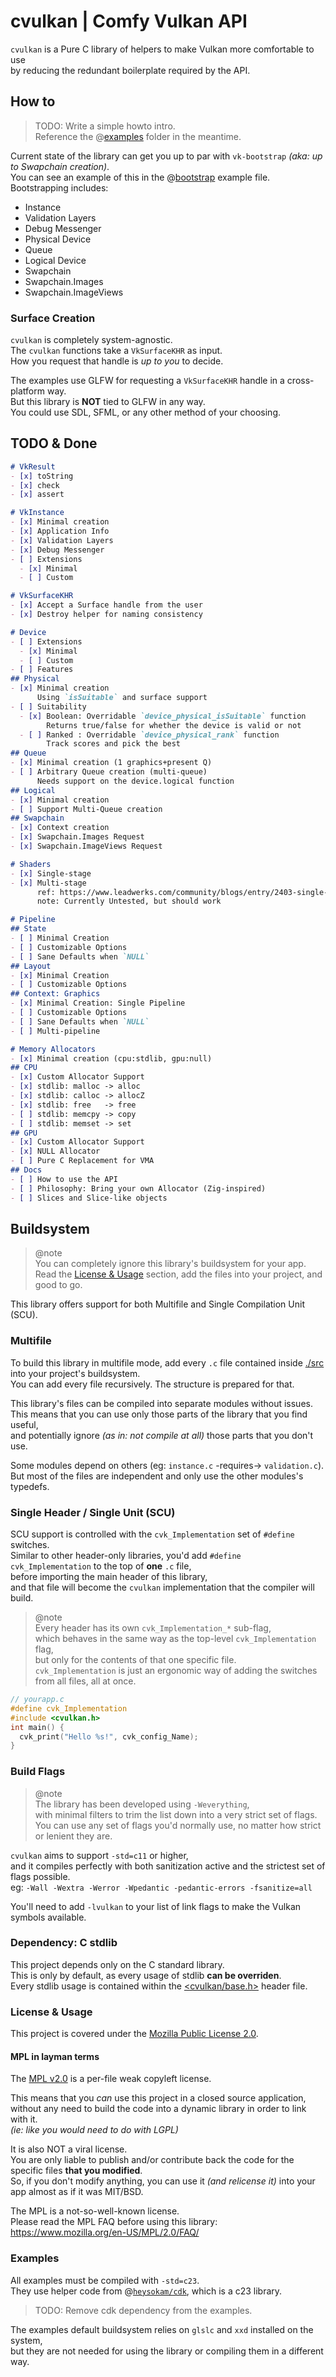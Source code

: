 # cvulkan | Comfy Vulkan API
`cvulkan` is a Pure C library of helpers to make Vulkan more comfortable to use  
by reducing the redundant boilerplate required by the API.  

## How to
> TODO: Write a simple howto intro.  
> Reference the @[examples](./examples/) folder in the meantime.  

Current state of the library can get you up to par with `vk-bootstrap` _(aka: up to Swapchain creation)_.  
You can see an example of this in the @[bootstrap](./examples/bootstrap.c) example file.  
Bootstrapping includes:  
- Instance  
- Validation Layers  
- Debug Messenger  
- Physical Device  
- Queue  
- Logical Device  
- Swapchain  
- Swapchain.Images  
- Swapchain.ImageViews  

### Surface Creation
`cvulkan` is completely system-agnostic.  
The `cvulkan` functions take a `VkSurfaceKHR` as input.  
How you request that handle is _up to you_ to decide.  

The examples use GLFW for requesting a `VkSurfaceKHR` handle in a cross-platform way.  
But this library is **NOT** tied to GLFW in any way.  
You could use SDL, SFML, or any other method of your choosing.  


## TODO & Done
```md
# VkResult
- [x] toString
- [x] check
- [x] assert
```
```md
# VkInstance
- [x] Minimal creation
- [x] Application Info
- [x] Validation Layers
- [x] Debug Messenger
- [ ] Extensions
  - [x] Minimal
  - [ ] Custom
```
```md
# VkSurfaceKHR
- [x] Accept a Surface handle from the user
- [x] Destroy helper for naming consistency
```
```md
# Device
- [ ] Extensions
  - [x] Minimal
  - [ ] Custom
- [ ] Features
## Physical
- [x] Minimal creation
      Using `isSuitable` and surface support
- [ ] Suitability
  - [x] Boolean: Overridable `device_physical_isSuitable` function
        Returns true/false for whether the device is valid or not
  - [ ] Ranked : Overridable `device_physical_rank` function
        Track scores and pick the best
## Queue
- [x] Minimal creation (1 graphics+present Q)
- [ ] Arbitrary Queue creation (multi-queue)
      Needs support on the device.logical function
## Logical
- [x] Minimal creation
- [ ] Support Multi-Queue creation
## Swapchain
- [x] Context creation
- [x] Swapchain.Images Request
- [x] Swapchain.ImageViews Request
```
```md
# Shaders
- [x] Single-stage
- [x] Multi-stage
      ref: https://www.leadwerks.com/community/blogs/entry/2403-single-file-spir-v-shaders-for-vulkan/
      note: Currently Untested, but should work
```
```md
# Pipeline
## State
- [ ] Minimal Creation
- [ ] Customizable Options
- [ ] Sane Defaults when `NULL`
## Layout
- [x] Minimal Creation
- [ ] Customizable Options
## Context: Graphics
- [x] Minimal Creation: Single Pipeline
- [ ] Customizable Options
- [ ] Sane Defaults when `NULL`
- [ ] Multi-pipeline
```
```md
# Memory Allocators
- [x] Minimal creation (cpu:stdlib, gpu:null)
## CPU
- [x] Custom Allocator Support
- [x] stdlib: malloc -> alloc
- [x] stdlib: calloc -> allocZ
- [x] stdlib: free   -> free
- [ ] stdlib: memcpy -> copy
- [ ] stdlib: memset -> set
## GPU
- [x] Custom Allocator Support
- [x] NULL Allocator
- [ ] Pure C Replacement for VMA
## Docs
- [ ] How to use the API
- [ ] Philosophy: Bring your own Allocator (Zig-inspired)
- [ ] Slices and Slice-like objects
```

## Buildsystem
> @note  
> You can completely ignore this library's buildsystem for your app.  
> Read the [License & Usage](#license--usage) section, add the files into your project, and good to go.  

This library offers support for both Multifile and Single Compilation Unit (SCU).  


### Multifile
To build this library in multifile mode,
add every `.c` file contained inside [./src](./src/) into your project's buildsystem.  
You can add every file recursively. The structure is prepared for that.  

This library's files can be compiled into separate modules without issues.  
This means that you can use only those parts of the library that you find useful,  
and potentially ignore _(as in: not compile at all)_ those parts that you don't use.  

Some modules depend on others (eg: `instance.c` -requires-> `validation.c`).  
But most of the files are independent and only use the other modules's typedefs.  


### Single Header / Single Unit  (SCU)
SCU support is controlled with the `cvk_Implementation` set of `#define` switches.  
Similar to other header-only libraries, you'd add `#define cvk_Implementation` to the top of **one** `.c` file,  
before importing the main header of this library,  
and that file will become the `cvulkan` implementation that the compiler will build.  

> @note  
> Every header has its own `cvk_Implementation_*` sub-flag,  
> which behaves in the same way as the top-level `cvk_Implementation` flag,  
> but only for the contents of that one specific file.  
> `cvk_Implementation` is just an ergonomic way of adding the switches from all files, all at once.  

```c
// yourapp.c
#define cvk_Implementation
#include <cvulkan.h>
int main() {
  cvk_print("Hello %s!", cvk_config_Name);
}
```

### Build Flags
> @note  
> The library has been developed using `-Weverything`,  
> with minimal filters to trim the list down into a very strict set of flags.  
> You can use any set of flags you'd normally use, no matter how strict or lenient they are.

`cvulkan` aims to support `-std=c11` or higher,  
and it compiles perfectly with both sanitization active and the strictest set of flags possible.  
eg: `-Wall -Wextra -Werror -Wpedantic -pedantic-errors -fsanitize=all`

You'll need to add `-lvulkan` to your list of link flags to make the Vulkan symbols available.  


### Dependency: C stdlib
This project depends only on the C standard library.  
This is only by default, as every usage of stdlib **can be overriden**.  
Every stdlib usage is contained within the [<cvulkan/base.h>](./src/cvulkan/base.h) header file.  


### License & Usage
This project is covered under the [Mozilla Public License 2.0](https://www.mozilla.org/en-US/MPL/2.0/FAQ/).

#### MPL in layman terms
The [MPL v2.0](https://www.mozilla.org/en-US/MPL/2.0/FAQ/) is a per-file weak copyleft license.  

This means that you _can_ use this project in a closed source application,  
without any need to build the code into a dynamic library in order to link with it.  
_(ie: like you would need to do with LGPL)_

It is also NOT a viral license.  
You are only liable to publish and/or contribute back the code for the specific files **that you modified**.  
So, if you don't modify anything, you can use it _(and relicense it)_ into your app almost as if it was MIT/BSD.  

The MPL is a not-so-well-known license.  
Please read the MPL FAQ before using this library:
https://www.mozilla.org/en-US/MPL/2.0/FAQ/


### Examples
All examples must be compiled with `-std=c23`.  
They use helper code from @[`heysokam/cdk`](https://github.com/heysokam/cdk), which is a c23 library.  
> TODO: Remove cdk dependency from the examples.  

The examples default buildsystem relies on `glslc` and `xxd` installed on the system,  
but they are not needed for using the library or compiling them in a different way.  

